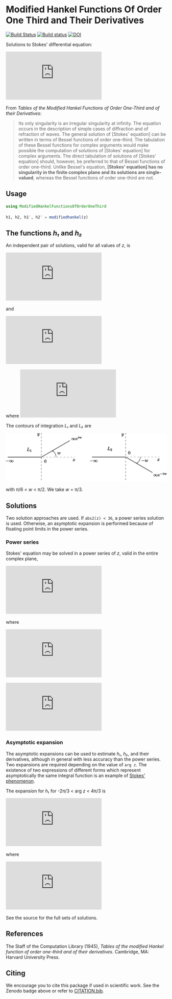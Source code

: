 # Modified Hankel Functions Of Order One Third and Their Derivatives

[![Build Status](https://travis-ci.com/EP-Guy/ModifiedHankelFunctionsOfOrderOneThird.jl.svg?branch=master)](https://travis-ci.com/EP-Guy/ModifiedHankelFunctionsOfOrderOneThird.jl) [![Build status](https://ci.appveyor.com/api/projects/status/w115vkl46t4nj4ui?svg=true)](https://ci.appveyor.com/project/EP-Guy/modifiedhankelfunctionsoforderonethird) [![DOI](https://zenodo.org/badge/156012814.svg)](https://zenodo.org/badge/latestdoi/156012814)


Solutions to Stokes' differential equation:

![\frac{\mathrm{d}^2u}{\mathrm{d}z^2} + zu = 0](https://latex.codecogs.com/svg.latex?%5Cfrac%7B%5Cmathrm%7Bd%7D%5E2u%7D%7B%5Cmathrm%7Bd%7Dz%5E2%7D%20&plus;%20zu%20%3D%200)

From _Tables of the Modified Hankel Functions of Order One-Third and of their Derivatives_:

> Its only singularity is an irregular singularity at infinity. The equation occurs in the description of simple cases of diffraction and of refraction of waves.
> The general solution of [Stokes' equation] can be written in terms of Bessel functions of order one-third. The tabulation of these Bessel functions for complex arguments would make possible the computation of solutions of [Stokes' equation] for complex arguments. The direct tabulation of solutions of [Stokes' equation] should, however, be preferred to that of Bessel functions of order one-third. Unlike Bessel's equation, **[Stokes' equation] has no singularity in the finite complex plane and its solutions are single-valued**, whereas the Bessel functions of order one-third are not.

## Usage

```julia
using ModifiedHankelFunctionsOfOrderOneThird

h1, h2, h1′, h2′ = modifiedhankel(z)
```

## The functions _h₁_ and _h₂_

An independent pair of solutions, valid for all values of _z_, is

![h_1(z) = \frac{k}{i\pi} \int_{L_1} e^{zt + \frac{t^3}{3}} \,\mathrm{d}t](https://latex.codecogs.com/svg.latex?h_1%28z%29%20%3D%20%5Cfrac%7Bk%7D%7Bi%5Cpi%7D%20%5Cint_%7BL_1%7D%20e%5E%7Bzt%20&plus;%20%5Cfrac%7Bt%5E3%7D%7B3%7D%7D%20%5C%2C%5Cmathrm%7Bd%7Dt)

and

![h_2(z) = \frac{k^*}{-i\pi} \int_{L_2} e^{zt + \frac{t^3}{3}} \,\mathrm{d}t](https://latex.codecogs.com/svg.latex?h_2%28z%29%20%3D%20%5Cfrac%7Bk%5E*%7D%7B-i%5Cpi%7D%20%5Cint_%7BL_2%7D%20e%5E%7Bzt%20&plus;%20%5Cfrac%7Bt%5E3%7D%7B3%7D%7D%20%5C%2C%5Cmathrm%7Bd%7Dt)

where ![k = (12)^\frac{1}{6} e^{\left(-\frac{\pi i}{6} \right)}](https://latex.codecogs.com/svg.latex?k%20%3D%20%2812%29%5E%5Cfrac%7B1%7D%7B6%7D%20e%5E%7B%5Cleft%28-%5Cfrac%7B%5Cpi%20i%7D%7B6%7D%20%5Cright%29%7D)

The contours of integration _L₁_ and _L₂_ are

![contoursofintegration](contoursofintegration.svg)

with π/6 < _w_ < π/2. We take _w_ = π/3.

## Solutions

Two solution approaches are used. If `abs2(z) < 36`, a power series solution is used. Otherwise, an asymptotic expansion is performed because of floating point limits in the power series.

### Power series

Stokes' equation may be solved in a power series of _z_, valid in the entire complex plane,

![h_1(z) = g + \frac{i\sqrt{3}}{3} ( g - 2f), \quad h_2(z) = g - \frac{i\sqrt{3}}{3} ( g - 2f)](https://latex.codecogs.com/svg.latex?h_1%28z%29%20%3D%20g%20&plus;%20%5Cfrac%7Bi%5Csqrt%7B3%7D%7D%7B3%7D%20%28%20g%20-%202f%29%2C%20%5Cquad%20h_2%28z%29%20%3D%20g%20-%20%5Cfrac%7Bi%5Csqrt%7B3%7D%7D%7B3%7D%20%28%20g%20-%202f%29)

where

![f(z) = \frac{2^{1/3}}{\Gamma(\frac{2}{3})} \left[ 1 + \sum_1^\infty \frac{(-)^m (3m-2)(3m-5)\cdots 4\cdot 1}{(3m)!} z^{3m} \right]](https://latex.codecogs.com/svg.latex?f%28z%29%20%3D%20%5Cfrac%7B2%5E%7B1/3%7D%7D%7B%5CGamma%28%5Cfrac%7B2%7D%7B3%7D%29%7D%20%5Cleft%5B%201%20&plus;%20%5Csum_1%5E%5Cinfty%20%5Cfrac%7B%28-%29%5Em%20%283m-2%29%283m-5%29%5Ccdots%204%5Ccdot%201%7D%7B%283m%29%21%7D%20z%5E%7B3m%7D%20%5Cright%5D)

![g(z) = \frac{2^{1/3}}{3^{2/3}\Gamma(\frac{4}{3})} \left[ z + \sum_1^\infty \frac{(-)^m (3m-1)(3m-4)\cdots 5\cdot 2}{(3m+1)!} z^{3m+1} \right]](https://latex.codecogs.com/svg.latex?g%28z%29%20%3D%20%5Cfrac%7B2%5E%7B1/3%7D%7D%7B3%5E%7B2/3%7D%5CGamma%28%5Cfrac%7B4%7D%7B3%7D%29%7D%20%5Cleft%5B%20z%20&plus;%20%5Csum_1%5E%5Cinfty%20%5Cfrac%7B%28-%29%5Em%20%283m-1%29%283m-4%29%5Ccdots%205%5Ccdot%202%7D%7B%283m&plus;1%29%21%7D%20z%5E%7B3m&plus;1%7D%20%5Cright%5D)

### Asymptotic expansion

The asymptotic expansions can be used to estimate _h₁_, _h₂_, and their derivatives, although in general with less accuracy than the power series. Two expansions are required depending on the value of `arg z`. The existence of two expressions of different forms which represent asymptotically the same integral function is an example of [Stokes' phenomenon](https://en.wikipedia.org/wiki/Stokes_phenomenon).

The expansion for _h₁_ for -2π/3 < arg _z_ < 4π/3 is

![h_1(z) \approx \alpha z^{-1/4} e^{\frac{2}{3}iz^{3/2} - \frac{5\pi i}{12}} \left[ 1 + \sum_{m=1} (-i)^m C_m z^\frac{-3m}{2} \right]](https://latex.codecogs.com/svg.latex?h_1%28z%29%20%5Capprox%20%5Calpha%20z%5E%7B-1/4%7D%20e%5E%7B%5Cfrac%7B2%7D%7B3%7Diz%5E%7B3/2%7D%20-%20%5Cfrac%7B5%5Cpi%20i%7D%7B12%7D%7D%20%5Cleft%5B%201%20&plus;%20%5Csum_%7Bm%3D1%7D%20%28-i%29%5Em%20C_m%20z%5E%5Cfrac%7B-3m%7D%7B2%7D%20%5Cright%5D)

where

![C_m = \frac{(9-4)(81-4)\cdots (9[2m-1]^2-4)}{2^{4m}3^m m!}](https://latex.codecogs.com/svg.latex?C_m%20%3D%20%5Cfrac%7B%289-4%29%2881-4%29%5Ccdots%20%289%5B2m-1%5D%5E2-4%29%7D%7B2%5E%7B4m%7D3%5Em%20m%21%7D)

See the source for the full sets of solutions.

## References

The Staff of the Computation Library (1945), _Tables of the modified Hankel function of order one-third and of their derivatives_. Cambridge, MA: Harvard University Press.

## Citing

We encourage you to cite this package if used in scientific work. See the Zenodo
badge above or refer to [CITATION.bib](CITATION.bib).

